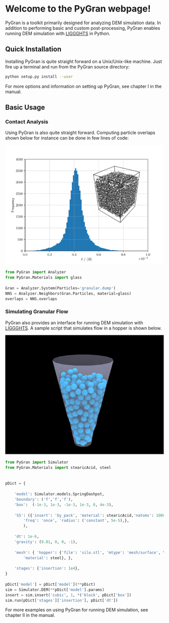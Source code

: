 # Welcome to the PyGran webpage!

PyGran is a toolkit primarily designed for analyzing DEM simulation data. In addition to performing basic and custom post-processing, PyGran enables running DEM simulation with [LIGGGHTS](https://www.cfdem.com/liggghtsr-open-source-discrete-element-method-particle-simulation-code) in Python.

## Quick Installation
Installing PyGran is quite straight forward on a Unix/Unix-like machine. Just fire up a terminal and run from the PyGran source directory:
```bash
python setup.py install --user
```
For more options and information on setting up PyGran, see chapter I in the manual.
## Basic Usage
### Contact Analysis
Using PyGran is also quite straight forward. Computing particle overlaps shown below for instance can be done in few lines of code:

<p style="text-align:center;"><img src="images/overlap-hist.png" width="600"></p>

```python
from PyGran import Analyzer
from PyGran.Materials import glass

Gran = Analyzer.System(Particles='granular.dump')
NNS = Analyzer.Neighbors(Gran.Particles, material=glass)
overlaps = NNS.overlaps
```
### Simulating Granular Flow
PyGran also provides an interface for running DEM simulation with [LIGGGHTS](https://www.cfdem.com/liggghtsr-open-source-discrete-element-method-particle-simulation-code). A sample script that simulates flow in a hopper is shown below.

<p style="text-align:center;"><img src="images/hopper.png" width="600"></p>

```python
from PyGran import Simulator
from PyGran.Materials import stearicAcid, steel


pDict = {

	'model': Simulator.models.SpringDashpot,
	'boundary': ('f','f','f'),
	'box':  (-1e-3, 1e-3, -1e-3, 1e-3, 0, 4e-3),

	'SS': ({'insert': 'by_pack', 'material': stearicAcid,'natoms': 1000, \
		'freq': 'once', 'radius': ('constant', 5e-5),}, 
		),
		
	'dt': 1e-6,
	'gravity': (9.81, 0, 0, -1),

	'mesh': { 'hopper': {'file': 'silo.stl', 'mtype': 'mesh/surface', \
		'material': steel}, },
		
	'stages': {'insertion': 1e4},
}

pDict['model'] = pDict['model'](**pDict)
sim = Simulator.DEM(**pDict['model'].params)
insert = sim.insert('cubic', 1, *('block', pDict['box'])
sim.run(pDict['stages']['insertion'], pDict['dt'])
```
For more examples on using PyGran for running DEM simulation, see chapter II in the manual.
